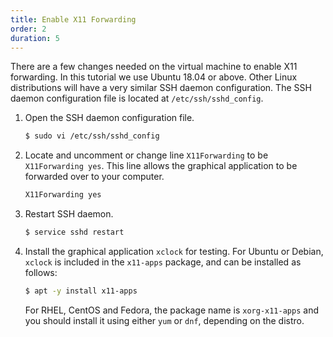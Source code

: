 ```yaml
---
title: Enable X11 Forwarding
order: 2
duration: 5
---
```


There are a few changes needed on the virtual machine to enable X11 forwarding. In this tutorial we use Ubuntu 18.04 or above. Other Linux distributions will have a very similar SSH daemon configuration. The SSH daemon configuration file is located at `/etc/ssh/sshd_config`.

1. Open the SSH daemon configuration file.
    ```bash
    $ sudo vi /etc/ssh/sshd_config
    ```

2. Locate and uncomment or change line `X11Forwarding` to be `X11Forwarding yes`. This line allows the graphical application to be forwarded over to your computer.
    ```bash
    X11Forwarding yes
    ``` 

3. Restart SSH daemon.
    ```bash
    $ service sshd restart
    ```

4. Install the graphical application `xclock` for testing.  For Ubuntu or Debian, `xclock` is included in the `x11-apps` package, and can be installed as follows:
    ```bash
    $ apt -y install x11-apps
    ```
   For RHEL, CentOS and Fedora, the package name is `xorg-x11-apps` and you should install it using either `yum` or `dnf`, depending on the distro.
